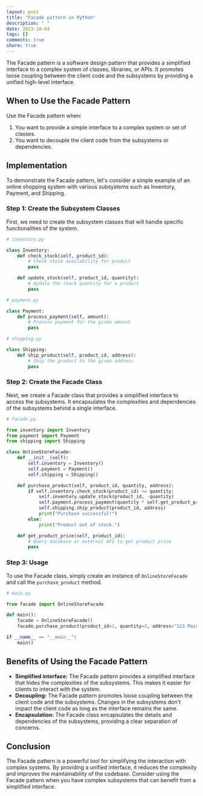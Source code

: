 ```yaml
---
layout: post
title: "Facade pattern in Python"
description: " "
date: 2023-10-04
tags: []
comments: true
share: true
---
```


The Facade pattern is a software design pattern that provides a simplified interface to a complex system of classes, libraries, or APIs. It promotes loose coupling between the client code and the subsystems by providing a unified high-level interface.

## When to Use the Facade Pattern

Use the Facade pattern when:

1. You want to provide a simple interface to a complex system or set of classes.
2. You want to decouple the client code from the subsystems or dependencies.

## Implementation

To demonstrate the Facade pattern, let's consider a simple example of an online shopping system with various subsystems such as Inventory, Payment, and Shipping.

### Step 1: Create the Subsystem Classes

First, we need to create the subsystem classes that will handle specific functionalities of the system.

```python
# inventory.py

class Inventory:
    def check_stock(self, product_id):
        # Check stock availability for product
        pass

    def update_stock(self, product_id, quantity):
        # Update the stock quantity for a product
        pass

# payment.py

class Payment:
    def process_payment(self, amount):
        # Process payment for the given amount
        pass

# shipping.py

class Shipping:
    def ship_product(self, product_id, address):
        # Ship the product to the given address
        pass
```

### Step 2: Create the Facade Class

Next, we create a Facade class that provides a simplified interface to access the subsystems. It encapsulates the complexities and dependencies of the subsystems behind a single interface.

```python
# facade.py

from inventory import Inventory
from payment import Payment
from shipping import Shipping

class OnlineStoreFacade:
    def __init__(self):
        self.inventory = Inventory()
        self.payment = Payment()
        self.shipping = Shipping()

    def purchase_product(self, product_id, quantity, address):
        if self.inventory.check_stock(product_id) >= quantity:
            self.inventory.update_stock(product_id, -quantity)
            self.payment.process_payment(quantity * self.get_product_price(product_id))
            self.shipping.ship_product(product_id, address)
            print("Purchase successful!")
        else:
            print("Product out of stock.")

    def get_product_price(self, product_id):
        # Query database or external API to get product price
        pass
```

### Step 3: Usage

To use the Facade class, simply create an instance of `OnlineStoreFacade` and call the `purchase_product` method.

```python
# main.py

from facade import OnlineStoreFacade

def main():
    facade = OnlineStoreFacade()
    facade.purchase_product(product_id=1, quantity=2, address="123 Main Street")

if __name__ == "__main__":
    main()
```

## Benefits of Using the Facade Pattern

- **Simplified interface:** The Facade pattern provides a simplified interface that hides the complexities of the subsystems. This makes it easier for clients to interact with the system.
- **Decoupling:** The Facade pattern promotes loose coupling between the client code and the subsystems. Changes in the subsystems don't impact the client code as long as the interface remains the same.
- **Encapsulation:** The Facade class encapsulates the details and dependencies of the subsystems, providing a clear separation of concerns.

## Conclusion

The Facade pattern is a powerful tool for simplifying the interaction with complex systems. By providing a unified interface, it reduces the complexity and improves the maintainability of the codebase. Consider using the Facade pattern when you have complex subsystems that can benefit from a simplified interface.